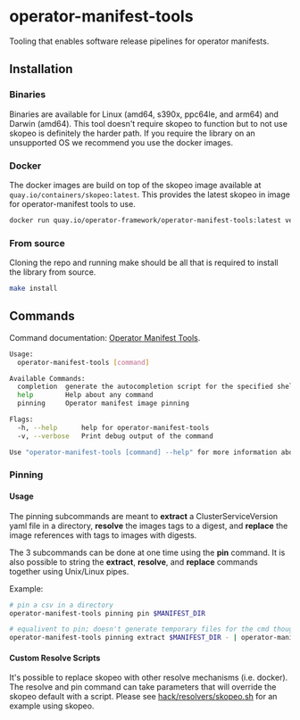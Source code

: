 # operator-manifest-tools

Tooling that enables software release pipelines for operator manifests.

## Installation

### Binaries

Binaries are available for Linux (amd64, s390x, ppc64le, and arm64) and Darwin (amd64). This tool doesn't require skopeo to function
but to not use skopeo is definitely the harder path. If you require the library on an unsupported OS we recommend you use the docker images.

### Docker

The docker images are build on top of the skopeo image available at `quay.io/containers/skopeo:latest`. This provides the latest skopeo in image for operator-manifest tools to use.

```sh
docker run quay.io/operator-framework/operator-manifest-tools:latest version
```

### From source

Cloning the repo and running make should be all that is required to install the library from source.

```sh
make install
```

## Commands

Command documentation: [Operator Manifest Tools](docs/operator-manifest-tools.md).

```sh
Usage:
  operator-manifest-tools [command]

Available Commands:
  completion  generate the autocompletion script for the specified shell
  help        Help about any command
  pinning     Operator manifest image pinning

Flags:
  -h, --help      help for operator-manifest-tools
  -v, --verbose   Print debug output of the command

Use "operator-manifest-tools [command] --help" for more information about a command.
```

### Pinning

#### Usage

The pinning subcommands are meant to **extract** a ClusterServiceVersion yaml file in a directory, **resolve** the images tags to a digest, and **replace** the image references with tags to images with digests.

The 3 subcommands can be done at one time using the **pin** command. It is also possible to string the **extract**, **resolve**, and **replace** commands together using Unix/Linux pipes.

Example:

```sh
# pin a csv in a directory
operator-manifest-tools pinning pin $MANIFEST_DIR

# equalivent to pin; doesn't generate temporary files for the cmd though
operator-manifest-tools pinning extract $MANIFEST_DIR - | operator-manifest-tools pinning resolve - | operator-manifest-tools pinning replace $MANIFEST_DIR
```

#### Custom Resolve Scripts

It's possible to replace skopeo with other resolve mechanisms (i.e. docker). The resolve and pin command can take parameters that will override the skopeo default with a script. Please see [hack/resolvers/skopeo.sh](hack/resolvers/skopeo.sh) for an example using skopeo.
